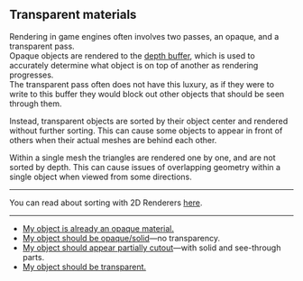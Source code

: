## Transparent materials
Rendering in game engines often involves two passes, an opaque, and a transparent pass.  
Opaque objects are rendered to the [depth buffer](https://en.wikipedia.org/wiki/Z-buffering), which is used to accurately determine what object is on top of another as rendering progresses.  
The transparent pass often does not have this luxury, as if they were to write to this buffer they would block out other objects that should be seen through them.  

Instead, transparent objects are sorted by their object center and rendered without further sorting. This can cause some objects to appear in front of others when their actual meshes are behind each other.  

Within a single mesh the triangles are rendered one by one, and are not sorted by depth. This can cause issues of overlapping geometry within a single object when viewed from some directions.  

---

You can read about sorting with 2D Renderers [here](https://docs.unity3d.com/Manual/2DSorting.html).

---

- [My object is already an opaque material.](Opaque%20Materials.md)
- [My object should be opaque/solid](Transparent%20To%20Opaque.md)—no transparency.
- [My object should appear partially cutout](Transparent%20To%20Cutout.md)—with solid and see-through parts.
- [My object should be transparent.](Transparency%20Options.md)
